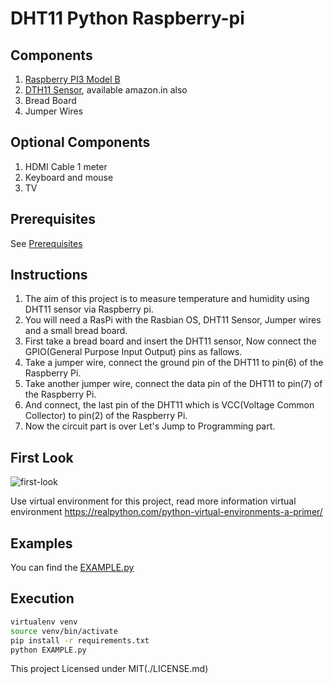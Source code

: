# DHT11 Python Raspberry-pi
## Components
1. [Raspberry PI3 Model B](https://www.raspberrypi.org/products/raspberry-pi-3-model-b/)
2. [DTH11 Sensor](https://www.adafruit.com/product/386), available amazon.in also
3. Bread Board
4. Jumper Wires

## Optional Components
1. HDMI Cable 1 meter
2. Keyboard and mouse
3. TV

## Prerequisites
See [Prerequisites](./PREREQ.md)

## Instructions

1. The aim of this project is to measure temperature and humidity using DHT11 sensor via Raspberry pi.
2. You will need a RasPi with the Rasbian OS, DHT11 Sensor, Jumper wires and a small bread board.
3. First take a bread board and insert the DHT11 sensor, Now connect the GPIO(General Purpose Input Output) pins as fallows.
  1. Take a jumper wire, connect the ground pin of the DHT11 to pin(6) of the Raspberry Pi.
  2. Take another jumper wire, connect the data pin of the DHT11 to pin(7) of the Raspberry Pi.
  3. And connect, the last pin of the DHT11 which is VCC(Voltage Common Collector) to pin(2) of the Raspberry Pi.
4. Now the circuit part is over Let's Jump to Programming part.

## First Look
![first-look](https://user-images.githubusercontent.com/46535652/53825943-7d882300-3f9d-11e9-9102-dfcbbf2af2c3.jpg)

Use virtual environment for this project, read more information virtual environment https://realpython.com/python-virtual-environments-a-primer/

## Examples
You can find the [EXAMPLE.py](./EXAMPLE.py)

## Execution
``` Bash
virtualenv venv
source venv/bin/activate
pip install -r requirements.txt
python EXAMPLE.py
```
This project Licensed under MIT(./LICENSE.md)
